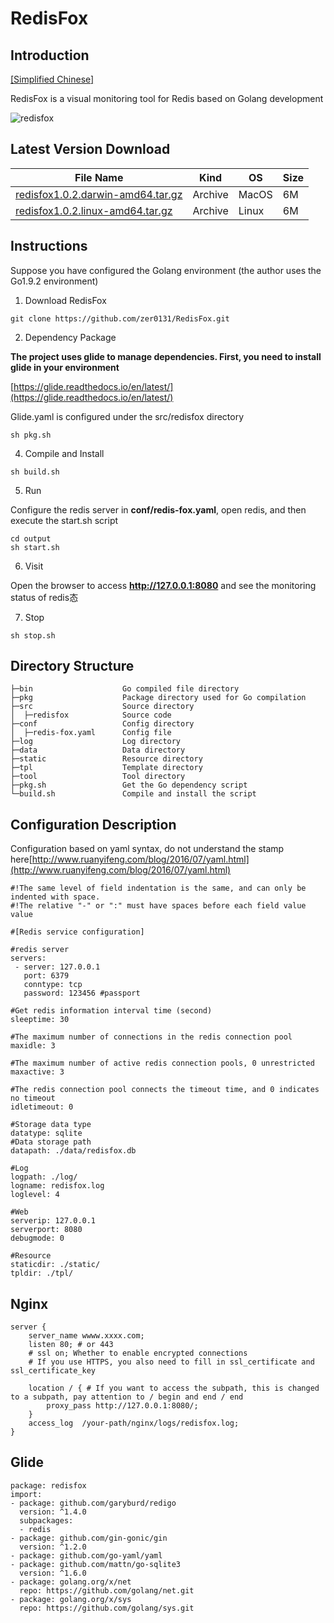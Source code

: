 # RedisFox

## Introduction

[[Simplified Chinese]](./tool/zh.md)

RedisFox is a visual monitoring tool for Redis based on Golang development

![redisfox](./tool/redisfox.png)

## Latest Version Download

File Name|Kind|OS|Size
------|------|------|------
[redisfox1.0.2.darwin-amd64.tar.gz](http://resource.zhangenrui.cn/redisfox/redisfox1.0.2.darwin-amd64.tar.gz)|Archive|MacOS|6M
[redisfox1.0.2.linux-amd64.tar.gz](http://resource.zhangenrui.cn/redisfox/redisfox1.0.2.linux-amd64.tar.gz)|Archive|Linux|6M

## Instructions

Suppose you have configured the Golang environment (the author uses the Go1.9.2 environment)

1. Download RedisFox

```
git clone https://github.com/zer0131/RedisFox.git
```

2. Dependency Package

**The project uses glide to manage dependencies. First, you need to install glide in your environment**

[https://glide.readthedocs.io/en/latest/](https://glide.readthedocs.io/en/latest/)

Glide.yaml is configured under the src/redisfox directory


```
sh pkg.sh
```

4. Compile and Install

```
sh build.sh
```

5. Run

Configure the redis server in **conf/redis-fox.yaml**, open redis, and then execute the start.sh script

```
cd output
sh start.sh
```

6. Visit

Open the browser to access **http://127.0.0.1:8080** and see the monitoring status of redis态

7. Stop

```
sh stop.sh
```

## Directory Structure

```
├─bin                    Go compiled file directory
├─pkg                    Package directory used for Go compilation
├─src                    Source directory
│  ├─redisfox            Source code
├─conf                   Config directory
│  ├─redis-fox.yaml      Config file
├─log                    Log directory
├─data                   Data directory
├─static                 Resource directory
├─tpl                    Template directory
├─tool                   Tool directory
├─pkg.sh                 Get the Go dependency script
└─build.sh               Compile and install the script
```

## Configuration Description

Configuration based on yaml syntax, do not understand the stamp here[http://www.ruanyifeng.com/blog/2016/07/yaml.html](http://www.ruanyifeng.com/blog/2016/07/yaml.html)

```
#!The same level of field indentation is the same, and can only be indented with space.
#!The relative "-" or ":" must have spaces before each field value value

#[Redis service configuration]

#redis server
servers:
 - server: 127.0.0.1
   port: 6379
   conntype: tcp
   password: 123456 #passport

#Get redis information interval time (second)
sleeptime: 30

#The maximum number of connections in the redis connection pool
maxidle: 3

#The maximum number of active redis connection pools, 0 unrestricted
maxactive: 3

#The redis connection pool connects the timeout time, and 0 indicates no timeout
idletimeout: 0

#Storage data type
datatype: sqlite
#Data storage path
datapath: ./data/redisfox.db

#Log
logpath: ./log/
logname: redisfox.log
loglevel: 4

#Web
serverip: 127.0.0.1
serverport: 8080
debugmode: 0

#Resource
staticdir: ./static/
tpldir: ./tpl/
```

## Nginx

```
server {
    server_name wwww.xxxx.com;
    listen 80; # or 443
    # ssl on; Whether to enable encrypted connections
    # If you use HTTPS, you also need to fill in ssl_certificate and ssl_certificate_key

    location / { # If you want to access the subpath, this is changed to a subpath, pay attention to / begin and end / end
        proxy_pass http://127.0.0.1:8080/;
    }
    access_log  /your-path/nginx/logs/redisfox.log;
}
```

## Glide

```
package: redisfox
import:
- package: github.com/garyburd/redigo
  version: ^1.4.0
  subpackages:
  - redis
- package: github.com/gin-gonic/gin
  version: ^1.2.0
- package: github.com/go-yaml/yaml
- package: github.com/mattn/go-sqlite3
  version: ^1.6.0
- package: golang.org/x/net
  repo: https://github.com/golang/net.git
- package: golang.org/x/sys
  repo: https://github.com/golang/sys.git
```


